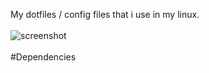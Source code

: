 My dotfiles / config files that i use in my linux.<br><br>
![screenshot](https://user-images.githubusercontent.com/75260836/114385999-4dfd6900-9bae-11eb-828b-8b085d9f4737.png)
<br><br>
#Dependencies

